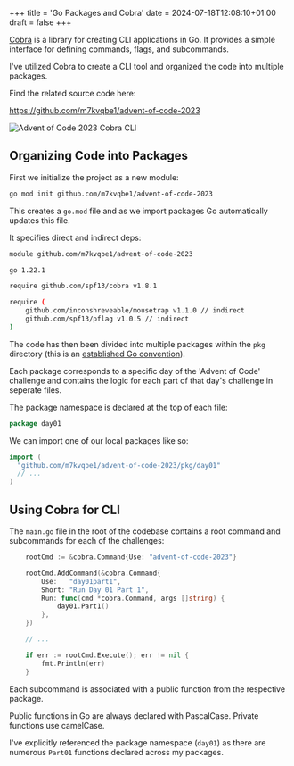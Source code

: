 +++
title = 'Go Packages and Cobra'
date = 2024-07-18T12:08:10+01:00
draft = false
+++

[Cobra](https://github.com/spf13/cobra) is a library for creating CLI applications in Go. It provides a simple interface for defining commands, flags, and subcommands.

I've utilized Cobra to create a CLI tool and organized the code into multiple packages.

Find the related source code here:

https://github.com/m7kvqbe1/advent-of-code-2023

![Advent of Code 2023 Cobra CLI](/images/advent-of-code-2023-cobra.png)

## Organizing Code into Packages

First we initialize the project as a new module:

```bash
go mod init github.com/m7kvqbe1/advent-of-code-2023
```

This creates a `go.mod` file and as we import packages Go automatically updates this file.

It specifies direct and indirect deps:

```sh
module github.com/m7kvqbe1/advent-of-code-2023

go 1.22.1

require github.com/spf13/cobra v1.8.1

require (
	github.com/inconshreveable/mousetrap v1.1.0 // indirect
	github.com/spf13/pflag v1.0.5 // indirect
)

```

The code has then been divided into multiple packages within the `pkg` directory (this is an [established Go convention](https://github.com/golang-standards/project-layout/tree/master/pkg)).

Each package corresponds to a specific day of the 'Advent of Code' challenge and contains the logic for each part of that day's challenge in seperate files.

The package namespace is declared at the top of each file:

```go
package day01
```

We can import one of our local packages like so:

```go
import (
  "github.com/m7kvqbe1/advent-of-code-2023/pkg/day01"
  // ...
)
```

## Using Cobra for CLI

The `main.go` file in the root of the codebase contains a root command and subcommands for each of the challenges:

```go
	rootCmd := &cobra.Command{Use: "advent-of-code-2023"}

	rootCmd.AddCommand(&cobra.Command{
		Use:   "day01part1",
		Short: "Run Day 01 Part 1",
		Run: func(cmd *cobra.Command, args []string) {
			day01.Part1()
		},
	})

	// ...

	if err := rootCmd.Execute(); err != nil {
		fmt.Println(err)
	}
```

Each subcommand is associated with a public function from the respective package.

Public functions in Go are always declared with PascalCase. Private functions use camelCase.

I've explicitly referenced the package namespace (`day01`) as there are numerous `Part01` functions declared across my packages.
